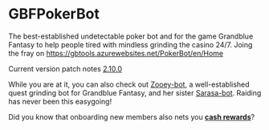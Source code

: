 # GBFPokerBot

The  best-established undetectable poker bot and for the game Grandblue Fantasy to help people tired with mindless grinding the casino 24/7.
Joing the fray on https://gbtools.azurewebsites.net/PokerBot/en/Home

Current version patch notes [2.10.0](https://gbtools.azurewebsites.net/SarasaBot/en/Home/PatchNotes#2-10-0)

While you are at it, you can also check out [Zooey-bot](https://github.com/Masuzu/ZooeyBot), a well-established quest grinding bot for Grandblue Fantasy, and her sister [Sarasa-bot](https://github.com/Masuzu/SarasaBot). Raiding has never been this easygoing!

Did you know that onboarding new members also nets you **[cash rewards](https://gbtools.azurewebsites.net/en/Home/AffiliateProgram)**?
